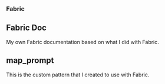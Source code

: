 ### Fabric

## Fabric Doc

My own Fabric documentation based on what I did with Fabric.

## map_prompt

This is the custom pattern that I created to use with Fabric.

